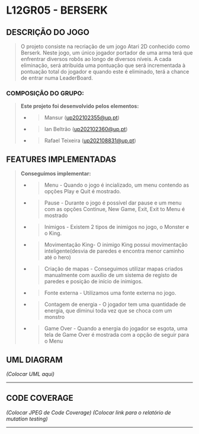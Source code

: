 # L12GR05 - BERSERK

## DESCRIÇÃO DO JOGO
> 
> O projeto consiste na recriação de um jogo Atari 2D conhecido como Berserk. Neste jogo, um único jogador portador de uma arma terá que enfrentrar diversos robôs ao longo de diversos níveis.
> A cada eliminação, será atribuída uma pontuação que será incrementada à pontuação total do jogador e quando este é eliminado, terá a chance de entrar numa LeaderBoard.
> 
>
### COMPOSIÇÃO DO GRUPO:
> 
> **Este projeto foi desenvolvido pelos elementos:**
> - > Mansur (up202102355@up.pt)
> - >Ian Beltrão (up202102360@up.pt)
> - >Rafael Teixeira (up202108831@up.pt)
> 

## FEATURES IMPLEMENTADAS
> 
> **Conseguimos implementar:**
>
> - > Menu - Quando o jogo é incializado, um menu contendo as opções Play e Quit é mostrado.
> - > Pause - Durante o jogo é possível dar pause e um menu com as opções Continue, New Game, Exit, Exit to Menu é mostrado 
> - > Inimigos - Existem 2 tipos de inimigos no jogo, o Monster e o King.
> - > Movimentação King- O inimigo King possui movimentação inteligente(desvia de paredes e encontra menor caminho até o hero)
> - > Criação de mapas - Conseguimos utilizar mapas criados manualmente com auxílio de um sistema de registo de paredes e posição de início de inimigos.
> - > Fonte externa - Utilizamos uma fonte externa no jogo.
> - > Contagem de energia - O jogador tem uma quantidade de energia, que diminui toda vez que se choca com um monstro
> - > Game Over - Quando a energia do jogador se esgota, uma tela de Game Over é mostrada com a opção de seguir para o Menu
> 


## UML DIAGRAM
_(Colocar UML aqui)_ </br>
___

## CODE COVERAGE
_(Colocar JPEG de Code Coverage)_
_(Colocar link para  o relatório de mutation testing)_
___
